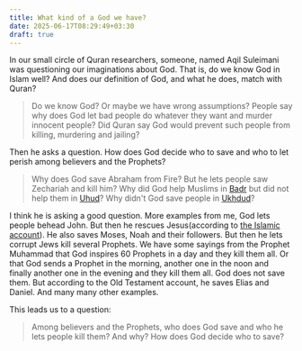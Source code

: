```yaml
---
title: What kind of a God we have?
date: 2025-06-17T08:29:49+03:30
draft: true
---
```


In our small circle of Quran researchers, someone, named Aqil Suleimani was questioning our imaginations about God. That is, do we know God in Islam well? And does our definition of God, and what he does, match with Quran?

> Do we know God? Or maybe we have wrong assumptions? People say why does God let bad people do whatever they want and murder innocent people? Did Quran say God would prevent such people from killing, murdering and jailing?

Then he asks a question. How does God decide who to save and who to let perish among believers and the Prophets?

> Why does God save Abraham from Fire? But he lets people saw Zechariah and kill him? Why did God help Muslims in [Badr](https://en.wikipedia.org/wiki/Battle_of_Badr) but did not help them in [Uhud](https://en.wikipedia.org/wiki/Battle_of_Uhud)? Why didn't God save people in [Ukhdud](https://en.wikipedia.org/wiki/People_of_the_Ditch)?

I think he is asking a good question. More examples from me, God lets people behead John. But then he rescues Jesus(according to [the Islamic account](https://en.wikipedia.org/wiki/Jesus_in_Islam)). He also saves Moses, Noah and their followers. But then he lets corrupt Jews kill several Prophets. We have some sayings from the Prophet Muhammad that God inspires 60 Prophets in a day and they kill them all. Or that God sends a Prophet in the morning, another one in the noon and finally another one in the evening and they kill them all. God does not save them. But according to the Old Testament account, he saves Elias and Daniel. And many many other examples.

This leads us to a question:

> Among believers and the Prophets, who does God save and who he lets people kill them? And why? How does God decide who to save?
